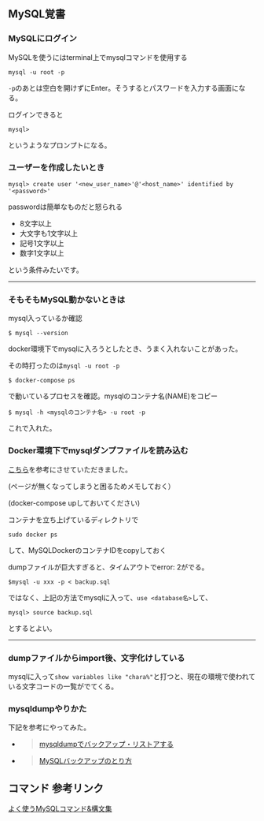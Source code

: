 ## MySQL覚書

### MySQLにログイン

MySQLを使うにはterminal上でmysqlコマンドを使用する

```
mysql -u root -p
```
`-p`のあとは空白を開けずにEnter。そうするとパスワードを入力する画面になる。

ログインできると
```
mysql>

```
というようなプロンプトになる。

### ユーザーを作成したいとき

```
mysql> create user '<new_user_name>'@'<host_name>' identified by '<password>'
```

passwordは簡単なものだと怒られる

- 8文字以上
- 大文字も1文字以上
- 記号1文字以上
- 数字1文字以上

という条件みたいです。

---
### そもそもMySQL動かないときは

mysql入っているか確認

```
$ mysql --version
```

docker環境下でmysqlに入ろうとしたとき、うまく入れないことがあった。

その時打ったのは`mysql -u root -p`

```
$ docker-compose ps
```
で動いているプロセスを確認。mysqlのコンテナ名(NAME)をコピー

```
$ mysql -h <mysqlのコンテナ名> -u root -p
```

これで入れた。

### Docker環境下でmysqlダンプファイルを読み込む

[こちら](https://jablogs.com/detail/31379)を参考にさせていただきました。

(ページが無くなってしまうと困るためメモしておく）

(docker-compose upしておいてください)

コンテナを立ち上げているディレクトリで

```
sudo docker ps
```
して、MySQLDockerのコンテナIDをcopyしておく



dumpファイルが巨大すぎると、タイムアウトでerror: 2がでる。

```
$mysql -u xxx -p < backup.sql
```
ではなく、上記の方法でmysqlに入って、`use <database名>`して、

```
mysql> source backup.sql
```
とするとよい。

---

### dumpファイルからimport後、文字化けしている

mysqlに入って`show variables like "chara%"`と打つと、現在の環境で使われている文字コードの一覧がでてくる。

### mysqldumpやりかた

下記を参考にやってみた。

- > [mysqldumpでバックアップ・リストアする](https://www.tohoho-web.com/ex/mysql-mysqldump.html)
- > [MySQLバックアップのとり方](https://qiita.com/iika0220/items/01d4b8bde4c06cf13fec)


## コマンド 参考リンク

[よく使うMySQLコマンド&構文集](https://qiita.com/CyberMergina/items/f889519e6be19c46f5f4#%E3%83%86%E3%83%BC%E3%83%96%E3%83%AB%E4%B8%80%E8%A6%A7%E3%81%AE%E8%A1%A8%E7%A4%BA)



